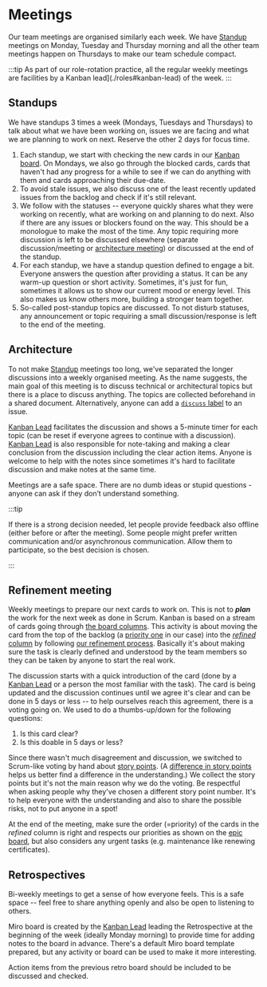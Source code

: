 # Meetings

Our team meetings are organised similarly each week. We have [Standup](#standup) meetings on Monday, Tuesday and Thursday morning and all the other team meetings happen on Thursdays to make our team schedule compact.

:::tip
As part of our role-rotation practice, all the regular weekly meetings are facilities by a Kanban lead](./roles#kanban-lead) of the week.
:::

## Standups

We have standups 3 times a week (Mondays, Tuesdays and Thursdays) to talk about what we have been working on, issues we are facing and what we are planning to work on next. Reserve the other 2 days for focus time.

1. Each standup, we start with checking the new cards in our [Kanban board](./kanban#packit-kanban-board). On Mondays, we also go through the blocked cards, cards that haven't had any progress for a while to see if we can do anything with them and cards approaching their due-date.
2. To avoid stale issues, we also discuss one of the least recently updated issues from the backlog and check if it's still relevant.
3. We follow with the statuses -- everyone quickly shares what they were working on recently, what are working on and planning to do next. Also if there are any issues or blockers found on the way. This should be a monologue to make the most of the time. Any topic requiring more discussion is left to be discussed elsewhere (separate discussion/meeting or [architecture meeting](#architecture)) or discussed at the end of the standup.
4. For each standup, we have a standup question defined to engage a bit. Everyone answers the question after providing a status. It can be any warm-up question or short activity. Sometimes, it's just for fun, sometimes it allows us to show our current mood or energy level. This also makes us know others more, building a stronger team together.
5. So-called post-standup topics are discussed. To not disturb statuses, any announcement or topic requiring a small discussion/response is left to the end of the meeting.

## Architecture

To not make [Standup](#standup) meetings too long, we've separated the longer discussions into a weekly organised meeting. As the name suggests, the main goal of this meeting is to discuss technical or architectural topics but there is a place to discuss anything. The topics are collected beforehand in a shared document. Alternatively, anyone can add a [`discuss` label](./kanban#discuss) to an issue.

[Kanban Lead](./roles#kanban-lead) facilitates the discussion and shows a 5-minute timer for each topic (can be reset if everyone agrees to continue with a discussion). [Kanban Lead](./roles#kanban-lead) is also responsible for note-taking and making a clear conclusion from the discussion including the clear action items. Anyone is welcome to help with the notes since sometimes it's hard to facilitate discussion and make notes at the same time.

Meetings are a safe space. There are no dumb ideas or stupid questions - anyone can ask if they don’t understand something.

:::tip

If there is a strong decision needed, let people provide feedback also offline (either before or after the meeting). Some people might prefer written communication and/or asynchronous communication. Allow them to participate, so the best decision is chosen.

:::

## Refinement meeting

Weekly meetings to prepare our next cards to work on. This is not to **_plan_** the work for the next week as done in Scrum. Kanban is based on a stream of cards going through [the board columns](./kanban#card-states-board-columns). This activity is about moving the card from the top of the backlog (a [priority one](./kanban#priority-backlog) in our case) into the [_refined_ column](./kanban#refined) by following [our refinement process](./kanban#refine).
Basically it's about making sure the task is clearly defined and understood by the team members so they can be taken by anyone to start the real work.

The discussion starts with a quick introduction of the card (done by a [Kanban Lead](./roles#kanban-lead) or a person the most familiar with the task). The card is being updated and the discussion continues until we agree it's clear and can be done in 5 days or less -- to help ourselves reach this agreement, there is a voting going on. We used to do a thumbs-up/down for the following questions:

1. Is this card clear?
2. Is this doable in 5 days or less?

Since there wasn't much disagreement and discussion, we switched to Scrum-like voting by hand about [story points](./kanban#story-points). (A [difference in story points](./kanban#story-point-scale) helps us better find a difference in the understanding.) We collect the story points but it's not the main reason why we do the voting. Be respectful when asking people why they've chosen a different story point number. It's to help everyone with the understanding and also to share the possible risks, not to put anyone in a spot!

At the end of the meeting, make sure the order (=priority) of the cards in the _refined_ column is right and respects our priorities as shown on the [epic board](https://github.com/orgs/packit/projects/7/views/29), but also considers any urgent tasks (e.g. maintenance like renewing certificates).

## Retrospectives

Bi-weekly meetings to get a sense of how everyone feels. This is a safe space -- feel free to share anything openly and also be open to listening to others.

Miro board is created by the [Kanban Lead](./roles#kanban-lead) leading the Retrospective at the beginning of the week (ideally Monday morning) to provide time for adding notes to the board in advance.
There's a default Miro board template prepared, but any activity or board can be used to make it more interesting.

Action items from the previous retro board should be included to be discussed and checked.
